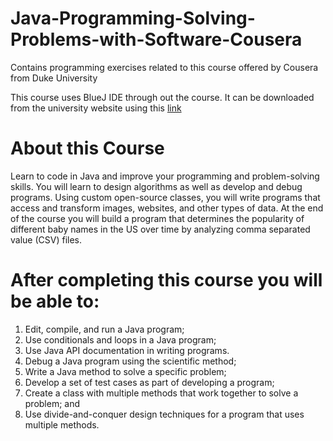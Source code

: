 # Java-Programming-Solving-Problems-with-Software-Cousera
Contains programming exercises related to this course offered by Cousera from Duke University

This course uses BlueJ IDE through out the course. 
It can be downloaded from the university website using this [link](https://www.dukelearntoprogram.com//downloads/bluej.php?course=2)

# About this Course

Learn to code in Java and improve your programming and problem-solving skills. You will learn to design algorithms as well as develop and debug programs. Using custom open-source classes, you will write programs that access and transform images, websites, and other types of data. At the end of the course you will build a program that determines the popularity of different baby names in the US over time by analyzing comma separated value (CSV) files. 

# After completing this course you will be able to:
1. Edit, compile, and run a Java program;
2. Use conditionals and loops in a Java program;
3. Use Java API documentation in writing programs. 
4. Debug a Java program using the scientific method;
5. Write a Java method to solve a specific problem;
6. Develop a set of test cases as part of developing a program;
7. Create a class with multiple methods that work together to solve a problem; and
8. Use divide-and-conquer design techniques for a program that uses multiple methods.

